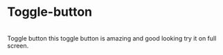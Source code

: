 # Toggle-button
<br>
Toggle button
this toggle button is amazing and good looking try it on full screen.
